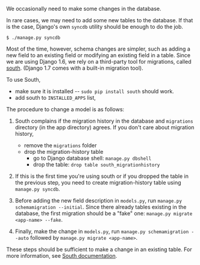 We occasionally need to make some changes in the database.

In rare cases, we may need to add some new tables to the database. If that is
the case, Django's own `syncdb` utility should be enough to do the job.

    $ ./manage.py syncdb

Most of the time, however, schema changes are simpler, such as adding a new
field to an existing field or modifying an existing field in a table. Since we
are using Django 1.6, we rely on a third-party tool for migrations, called
[south](http://south.readthedocs.org/en/latest/index.html#). (Django 1.7 comes
with a built-in migration tool).

To use South,
- make sure it is installed -- `sudo pip install south` should work.
- add south to `INSTALLED_APPS` list,

The procedure to change a model is as follows:
1. South complains if the migration history in the database and `migrations`
   directory (in the app directory) agrees. If you don't care about migration
   history,
   - remove the `migrations` folder
   - drop the migration-history table
     - go to Django database shell: `manage.py dbshell`
     - drop the table: `drop table south_migrationhistory`

2. If this is the first time you're using south or if you dropped the table in
   the previous step, you need to create migration-history table using
   `manage.py syncdb`.

3. Before adding the new field description in `models.py`, run `manage.py
   schemamigration --initial`. Since there already tables existing in the
   database, the first migration should be a "fake" one: `manage.py migrate
   <app-name> --fake`.

4. Finally, make the change in `models.py`, run `manage.py schemamigration
   --auto` followed by `manage.py migrate <app-name>`.

These steps should be sufficient to make a change in an existing table. For more
information, see [South documentation](https://south.readthedocs.org/en/latest/).
   

